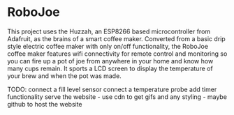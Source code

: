 # RoboJoe

This project uses the Huzzah, an ESP8266 based microcontroller from Adafruit, as the brains of a smart coffee maker.  Converted from a basic drip style electric coffee maker with only on/off functionality, the RoboJoe coffee maker features wifi connectivity for remote control and monitoring so you can fire up a pot of joe from anywhere in your home and know how many cups remain.  It sports a LCD screen to display the temperature of your brew and when the pot was made.  

TODO:
connect a fill level sensor
connect a temperature probe
add timer functionality
serve the website - use cdn to get gifs and any styling - maybe github to host the website
